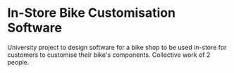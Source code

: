 # In-Store Bike Customisation Software
University project to design software for a bike shop to be used in-store for customers to customise their bike's components. Collective work of 2 people. 
